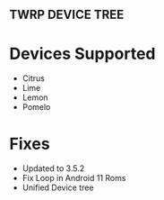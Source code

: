 ## TWRP DEVICE TREE

Devices Supported
=================
- Citrus
- Lime
- Lemon
- Pomelo

# Fixes
- Updated to 3.5.2
- Fix Loop in Android 11 Roms
- Unified Device tree
